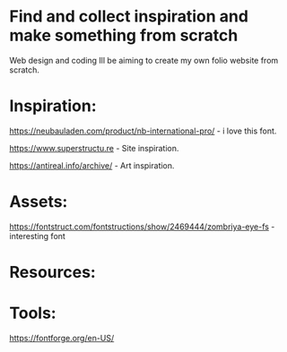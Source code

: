 # Find and collect inspiration and make something from scratch
Web design and coding
Ill be aiming to create my own folio website from scratch.

# Inspiration:
https://neubauladen.com/product/nb-international-pro/ - i love this font.

https://www.superstructu.re - Site inspiration.

https://antireal.info/archive/ - Art inspiration.

# Assets:
https://fontstruct.com/fontstructions/show/2469444/zombriya-eye-fs - interesting font

# Resources:

# Tools:
https://fontforge.org/en-US/
